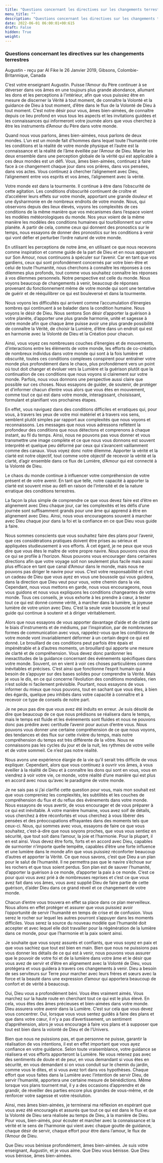 ```yaml
---
title: "Questions concernant les directives sur les changements terrestres"
menu_title: ""
description: "Questions concernant les directives sur les changements terrestres"
date: 2022-06-01 06:00:01+00:615
draft: False
hidden: True
weight:
---
```

### Questions concernant les directives sur les changements terrestres

Augustin - reçu par Al Fike le 26 Janvier 2019, Gibsons, Colombie-Britannique, Canada

C’est votre enseignant Augustin. Puisse l’Amour du Père continuer à se déverser dans vos âmes en une toujours plus grande abondance, allumant les dons et les perceptions à l’intérieur, afin que vous puissiez être en mesure de discerner la Vérité à tout moment, de connaître la Volonté et la guidance de Dieu à tout moment, d’être dans le flux de la Volonté de Dieu à tout moment. C’est notre désir pour vous, âmes bien-aimées, de connaître depuis ce lieu profond en vous tous les aspects et les invitations guidées et les connaissances qui informeront votre journée alors que vous cherchez à être les instruments d’Amour du Père dans votre monde.

Quand nous vous parlons, âmes bien-aimées, nous parlons de deux mondes. L’un est un monde fait d’hommes dans lequel toute l’humanité crée les conditions et la réalité de votre monde physique et l’autre est la connaissance et la réalité de l’âme éveillée par l’Amour de Dieu. Marier les deux ensemble dans une perception globale de la vérité qui est applicable à ces deux mondes est un défi. Vous, âmes bien-aimées, continuez à faire face à ce changement chaque jour dans vos prières, dans vos pensées, dans vos actes. Vous continuez à chercher l’alignement avec Dieu, l’alignement entre vos esprits et vos âmes, l’alignement avec la vérité.

Votre monde est dans la tourmente. Il continue à être dans l’obscurité de cette agitation. Les conditions d’obscurité continuent de croître et d’accélérer leurs effets sur votre monde, apportant une grande douleur et une dysharmonie en de nombreux endroits de votre monde. Nous, qui observons depuis des lieux élevés, voyons les complexités de ces conditions de la même manière que vos mécanismes dans l’espace voient les modèles météorologiques du monde. Nos yeux voient de la même manière les modèles des conditions humaines qui tourbillonnent sur votre planète. A partir de cela, comme ceux qui donnent des pronostics sur le temps, nous essayons de donner des pronostics sur les conditions à venir qui vont défier et perturber l’ordre naturel de votre monde.

En utilisant les perceptions de notre âme, en utilisant ce que nous recevons comme inspiration et comme guide de la part de Dieu et en nous appuyant sur Son Amour, nous continuons à spéculer sur l’avenir. Car en tant que vos gardiens, ceux qui sont profondément concernés par votre bien-être et celui de toute l’humanité, nous cherchons à connaître les réponses à ces dilemmes plus profonds, tout comme vous souhaitez connaître les réponses à vos dilemmes personnels. Notre perspective est celle du monde. Nous voyons beaucoup de changements à venir, beaucoup de réponses provenant du fonctionnement même de votre monde qui sont une tentative de guérir et de rééquilibrer ce qui est bouleversé et dans la tourmente.

Nous voyons les difficultés qui arrivent comme l’accumulation d’énergies sombres qui continuent à se balader dans la condition humaine. Nous voyons le désir de Dieu. Nous sentons Son désir d’apporter la guérison à votre planète, d’apporter une plus grande harmonie, unité et sagesse à votre monde afin que chaque âme puisse avoir une plus grande possibilité de connaître la Vérité, de choisir la Lumière, d’être dans un endroit qui est en harmonie avec la Volonté de Dieu et la Création pour chacun.

Ainsi, vous voyez ces nombreuses couches d’énergies et de mouvements, d’interactions entre les éléments de votre monde, les efforts de co-création de nombreux individus dans votre monde qui sont à la fois lumière et obscurité, toutes ces conditions complexes conspirent pour entraîner votre monde plus profondément dans le chaos, plus profondément vers un point où tout doit changer et évoluer vers la Lumière et la guérison plutôt que la continuation de ces conditions que nous voyons si clairement sur votre monde. Parfois, nous vous donnons une perspective aussi claire que possible sur ces choses. Nous essayons de guider, de soutenir, de protéger et d’informer chacun d’entre vous alors que vous êtes en mouvement, comme tout ce qui est dans votre monde, interagissant, choisissant, formulant et planifiant vos prochaines étapes.

En effet, vous naviguez dans des conditions difficiles et erratiques qui, pour vous, à travers les yeux de votre moi matériel et à travers vos sens, semblent plutôt simples par rapport aux complexités que nous voyons et reconnaissons. Les messages que nous vous adressons reflètent la profondeur des conditions que nous détectons et comprenons à chaque instant, au fil du temps. Ainsi, nous ne pouvons pas vous donner et vous transmettre une image complète et ce que nous vous donnons est souvent interprété et quelque peu déformé par ceux qui s’avancent vaillamment comme des canaux. Vous voyez donc notre dilemme. Apporter la vérité et la clarté est notre objectif, tout comme votre objectif de recevoir la vérité et la clarté, d’agir ensemble dans ce flux de Lumière, d’Amour qui est connecté à la Volonté de Dieu.

Le chaos du monde continue à influencer votre compréhension de votre présent et de votre avenir. En tant que telle, notre capacité à apporter la clarté est souvent mise au défi en raison de l’intensité et de la nature erratique des conditions terrestres.

La façon la plus simple de comprendre ce que vous devez faire est d’être en alignement avec Dieu chaque jour, car les complexités et les défis d’une journée sont suffisamment grands pour une âme qui apprend à être en alignement avec Dieu. Ainsi, nous vous encourageons souvent à marcher avec Dieu chaque jour dans la foi et la confiance en ce que Dieu vous guide à faire.

Nous sommes conscients que vous souhaitez faire des plans pour l’avenir, que ces considérations pratiques doivent être prises au sérieux et appliquées studieusement à vos efforts. À cet égard, je ne peux que vous dire que vous êtes le maître de votre propre navire. Nous pouvons vous dire ce qui se profile à l’horizon. Nous pouvons vous encourager dans certaines directions afin que votre voyage soit non seulement plus facile mais aussi plus efficace en tant que canal d’Amour dans le monde, mais nous ne pouvons pas diriger le navire pour vous. C’est votre responsabilité et c’est un cadeau de Dieu que vous ayez en vous une boussole qui vous guidera, dans la direction que Dieu veut pour vous, votre chemin dans la vie. Cependant, nous vous mettons en garde, nous vous encourageons, nous vous guidons et nous vous expliquons les conditions changeantes de votre monde. Tous ces conseils, je vous exhorte à les prendre à cœur, à tester tout ce qui est donné comme vérité, à marcher dans la lumière, la joyeuse lumière de votre union avec Dieu. C’est la seule vraie boussole et le seul guide qui continue à soutenir et à diriger véritablement.

Alors que nous essayons de vous apporter davantage d’aide et de clarté par le biais d’instruments et de médiums, par l’inspiration, par de nombreuses formes de communication avec vous, rappelez-vous que les conditions de votre monde vont invariablement déformer à un certain degré ce qui est donné. Le brouillard de ces conditions peut parfois être épais et impénétrable et à d’autres moments, un brouillard qui apporte une mesure de clarté et de compréhension. Vous devez donc pardonner les inexactitudes de la guidance concernant des événements spécifiques dans votre monde. Souvent, on en vient à voir ces choses particulières comme inévitables et précises. C’est ainsi que fonctionne l’esprit humain qui a besoin de s’appuyer sur des bases solides pour comprendre la Vérité. Mais je vous le dis, en ce qui concerne l’évolution des conditions mondiales, rien n’est solide ni facilement prévisible. Pourtant, nous essayons de vous informer du mieux que nous pouvons, tout en sachant que vous êtes, à bien des égards, quelque peu inhibés dans votre capacité à connaître et à recevoir ce type de conseils de notre part.

Je ne peux pas dire que vous avez été induits en erreur. Je suis désolé de dire que beaucoup de ce que nous prédisons se réalisera dans le temps, mais le temps est fluide et les événements sont fluides et nous ne pouvons donc pas prédire avec certitude l’avenir pour aucun d’entre vous. Nous pouvons vous donner une certaine compréhension de ce que nous voyons, des tendances et des flux sur cette rivière du temps, mais notre compréhension du temps est très différente de la vôtre. Nous ne connaissons pas les cycles du jour et de la nuit, les rythmes de votre veille et de votre sommeil. Ce n’est pas notre réalité.

Nous avons une expérience élargie de la vie qu’il serait très difficile de vous expliquer. Cependant, alors que vous continuez à ouvrir vos âmes, à vous éveiller à la réalité de Dieu et à connaître les dons qui sont en vous, vous en viendrez à voir votre vie, ce monde, votre réalité d’une manière qui est plus en accord avec nous qu’avec le paradigme de votre monde.

Je ne sais pas si j’ai clarifié cette question pour vous, mais mon souhait est que vous compreniez les complexités, les subtilités et les couches de compréhension du flux et du reflux des événements dans votre monde. Nous essayons de vous avertir, de vous encourager et de vous préparer à ce qui est inévitable. À votre manière humaine, vous avez soif de détails, vous cherchez à être réconfortés et vous cherchez à vous libérer des pensées et des préoccupations effrayantes dans des moments tels que ceux-ci. Nous, qui sommes avec vous, essayons de faire ce que vous souhaitez, c’est-à-dire que nous soyons proches, que vous vous sentiez en sécurité, que tout soit dans l’amour, la joie et l’harmonie. Pour la plupart, il en est ainsi. Vous devez être forts, forts et en accord avec Dieu, capables de surmonter n’importe quelle tempête, capables d’être une forte influence et une lumière dans le monde afin que vous puissiez réconforter beaucoup d’autres et apporter la Vérité. Ce que nous savons, c’est que Dieu a un plan pour le salut de l’humanité. Il ne permettra pas que le navire s’échoue sur les rochers et que tous soient perdus. Son plan est de sauver l’humanité, d’apporter la guérison à ce monde, d’apporter la paix à ce monde. C’est ce pour quoi vous avez prié à de nombreuses reprises et c’est ce que vous avez fait dans vos âmes, vous avez supplié Dieu de faire partie de cette guérison, d’aider Dieu dans ce grand réveil et ce changement de votre monde.

Chacun d’entre vous trouvera en effet sa place dans ce plan merveilleux. Nous allons en effet protéger et assurer que vous puissiez avoir l’opportunité de servir l’humanité en temps de crise et de confusion. Vous serez le rocher sur lequel les autres pourront s’appuyer dans les moments difficiles. Vous serez la source du nouveau modèle que l’humanité doit accepter et avec lequel elle doit travailler pour la régénération de la lumière dans ce monde, pour que l’harmonie et la paix soient ainsi.

Je souhaite que vous soyez assurés et confiants, que vous soyez en paix et que vous sachiez que tout est bien en main. Bien que nous ne puissions pas vous donner les détails de ce qui est à venir, nous pouvons vous assurer que le pouvoir de votre foi et de la lumière dans votre âme et le désir que vous avez de servir et d’être en alignement avec la Volonté de Dieu, vous protégera et vous guidera à travers ces changements à venir. Dieu a besoin de ses serviteurs sur Terre pour marcher avec leurs frères et sœurs avec la force et la beauté dans une expression d’amour qui apportera beaucoup de confort et de vérité à beaucoup.

Oui, Dieu vous a profondément béni. Vous êtes vraiment aimés. Vous marchez sur la haute route en cherchant tout ce qui est le plus élevé. En cela, vous êtes des âmes précieuses et bien-aimées dans votre monde. Dieu assurera votre avenir dans la Lumière. C’est sur cela que vous devez vous concentrer. Oui, lorsque vous vous sentez guidés à faire des plans et que dans votre cœur, il n’y a pas d’avertissement, un sentiment d’appréhension, alors je vous encourage à faire vos plans et à supposer que tout est bien dans la volonté de Dieu et de l’Univers.

Bien que nous ne puissions pas, et que personne ne puisse, garantir la réalisation de vos intentions, il est en effet important que vous ayez confiance en votre guidance. Selon toute vraisemblance, votre guidance se réalisera et vos efforts apporteront la Lumière. Ne vous retenez pas avec des sentiments de doute et de peur, en vous demandant si vous êtes en sécurité, en vous demandant si on vous conduit sur le chemin du jardin, comme vous le dites, et si vous avez tort dans vos hypothèses. Chaque effort que vous faites dans la Lumière avec l’intention de servir Dieu, de servir l’humanité, apportera une certaine mesure de bénédictions. Même lorsque vos plans tournent mal, il y a des occasions d’apprendre et de grandir, de réveiller des parties encore plus grandes de vous-même, et de renforcer votre sagesse et votre résolution.

Ainsi, mes âmes bien-aimées, je terminerai ma réflexion en espérant que vous avez été encouragés et assurés que tout ce qui est dans le flux et que la Volonté de Dieu sera réalisée au temps de Dieu, à la manière de Dieu. Pour vous, bien-aimés, pour écouter et marcher avec la connaissance et la vérité et le sens de l’harmonie qui vient avec chaque goutte de guidance, chaque désir de servir, chaque effort pour être dans l’amour, le flux de l’Amour de Dieu.

Que Dieu vous bénisse profondément, âmes bien-aimées. Je suis votre enseignant, Augustin, et je vous aime. Que Dieu vous bénisse. Que Dieu vous bénisse, âmes bien-aimées.



